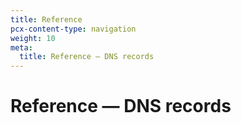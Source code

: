 ```yaml
---
title: Reference
pcx-content-type: navigation
weight: 10
meta:
  title: Reference — DNS records
---
```


# Reference — DNS records

<DirectoryListing path="/manage-dns-records/reference"/>
